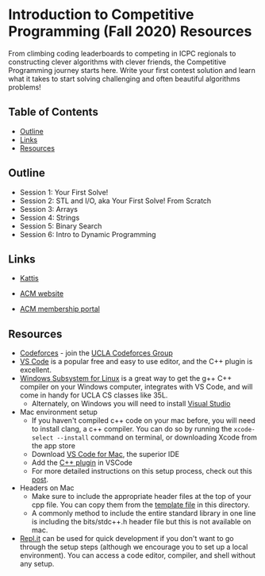 # Introduction to Competitive Programming (Fall 2020) Resources

From climbing coding leaderboards to competing in ICPC regionals to constructing clever algorithms with clever friends, the Competitive Programming journey starts here. Write your first contest solution and learn what it takes to start solving challenging and often beautiful algorithms problems!

## Table of Contents
  - [Outline](#outline)
  - [Links](#links)
  - [Resources](#resources)

## Outline

* Session 1: Your First Solve!
* Session 2: STL and I/O, aka Your First Solve! From Scratch
* Session 3: Arrays
* Session 4: Strings
* Session 5: Binary Search
* Session 6: Intro to Dynamic Programming

## Links 

* [Kattis](https://open.kattis.com/)

* [ACM website](http://www.uclaacm.com/)

* [ACM membership portal](https://members.uclaacm.com/login)

## Resources

* [Codeforces](https://codeforces.com/) - join the [UCLA Codeforces Group](https://codeforces.com/group/XkrVYkI4KI/)
* [VS Code](https://code.visualstudio.com/) is a popular free and easy to use editor, and the C++ plugin is excellent.
* [Windows Subsystem for Linux](https://docs.microsoft.com/en-us/windows/wsl/install-win10) is a great way to get the g++ C++ compiler on your Windows computer, integrates with VS Code, and will come in handy for UCLA CS classes like 35L.
  * Alternately, on Windows you will need to install [Visual Studio](https://visualstudio.microsoft.com/vs/features/cplusplus/)
* Mac environment setup
  * If you haven't compiled c++ code on your mac before, you will need to install clang, a c++ compiler. You can do so by running the `xcode-select --install` command on terminal, or downloading Xcode from the app store
  * Download [VS Code for Mac](https://visualstudio.microsoft.com/vs/mac/), the superior IDE
  * Add the [C++ plugin](https://code.visualstudio.com/docs/languages/cpp) in VSCode 
  * For more detailed instructions on this setup process, check out this [post](https://medium.com/gdplabs/build-and-debug-c-on-visual-studio-code-for-mac-77e05537105e).
* Headers on Mac
  * Make sure to include the appropriate header files at the top of your cpp file. You can copy them from the [template file](https://github.com/uclaacm/intro-cp-f20/blob/master/template.cpp) in this directory.
  * A commonly method to include the entire standard library in one line is including the bits/stdc++.h header file but this is not available on mac.
* [Repl.it](https://repl.it/) can be used for quick development if you don't want to go through the setup steps (although we encourage you to set up a local environment). You can access a code editor, compiler, and shell without any setup.